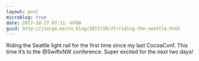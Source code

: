 ```yaml
---
layout: post
microblog: true
date: 2017-10-27 07:11 -0700
guid: http://jsorge.micro.blog/2017/10/27/riding-the-seattle.html
---
```

Riding the Seattle light rail for the first time since my last CocoaConf. This time it’s to the @SwiftxNW conference. Super excited for the next two days!
